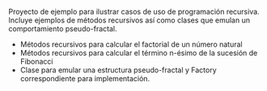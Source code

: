 Proyecto de ejemplo para ilustrar casos de uso de programación recursiva. Incluye ejemplos de métodos recursivos así como clases que emulan un comportamiento pseudo-fractal. 
- Métodos recursivos para calcular el factorial de un número natural
- Métodos recursivos para calcular el término n-ésimo de la sucesión de Fibonacci
- Clase para emular una estructura pseudo-fractal y Factory correspondiente para implementación.
